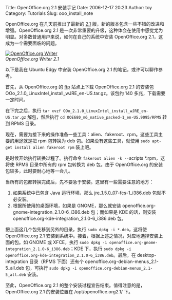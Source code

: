 Title: OpenOffice.org 2.1 安装手记
Date: 2006-12-17 20:23
Author: toy
Category: Tutorials
Slug: ooo_install_note

OpenOffice.org 在几天前推出了最新的
[2.1](http://linuxtoy.org/archives/openoffice_org_2_1.html)
版，新的版本包含一些不错的改进和增强。OpenOffice.org 2.1
是一次非常重要的升级，这种体会在使用中感觉尤为明显。对多数普通用户来说，如何在自己的系统中安装
OpenOffice.org 2.1，这成为一个需要面临的问题。

[![OpenOffice.org
Writer](http://i.linuxtoy.org/i/2006/12/ooowriter_s.jpg)](http://i.linuxtoy.org/i/2006/12/ooowriter.jpg)  
*OpenOffice.org Writer 2.1*

以下是我在 Ubuntu Edgy 中安装 OpenOffice.org 2.1
的笔记，或许可以聊作参考。

首先，从 OpenOffice.org 的
[ftp](ftp://ftp.pucpr.br/openoffice/stable/2.1.0/) 站点上下载
OpenOffice.org 2.1 的安装包
OOo\_2.1.0\_LinuxIntel\_install\_wJRE\_en-US.tar.gz。该包约 140
多兆，下载需要一定时间。

在下完之后，执行
`tar xvzf OOo_2.1.0_LinuxIntel_install_wJRE_en-US.tar.gz` 解包，然后执行
`cd OOE680_m6_native_packed-1_en-US.9095/RPMS` 转到 RPMS 目录。

现在，需要为接下来的操作准备一些工具：alien、fakeroot、rpm。这些工具主要的用途就是把
rpm 包转换为 deb 包。如果没有这些工具，就使用
`sudo apt-get install alien fakeroot rpm` 装上吧。

是时候开始执行转换过程了。执行命令
`fakeroot alien -k --`scripts *.rpm，这将使 RPMS 目录中所有的 rpm
包转换为 deb 包。由于 OpenOffice.org
的安装包较多，此时要耐心地等一会儿。

当所有的包都转换完成后，先不要急于安装。这里有一些需要注意的地方：

1.  如果系统中已包含 Java 运行环境，那么 jre\_1.5.0\_07-fcs-1\_i386.deb
    包就不必安装。
2.  根据所使用的桌面环境，如果是 GNOME，那么就安装
    openoffice.org-gnome-integration\_2.1.0-6\_i386.deb 包；而如果是 KDE
    的话，则安装 openoffice.org-kde-integration\_2.1.0-6\_i386.deb 包。

把上面这几个包先移到另外的目录，执行 `sudo dpkg -i *.deb`，这将使
OpenOffice.org 2.1
安装到系统中。接着，根据上述之情况，对应地选择安装上面的包。如 GNOME 或
XFCE，执行
`sudo dpkg -i openoffice.org-gnome-integration_2.1.0-6_i386.deb`；KDE
下，执行
`sudo dpkg -i openoffice.org-kde-integration_2.1.0-6_i386.deb`。最后，在
desktop-integration 目录（RPMS 下面）还有个
openoffice.org-debian-menus\_2.1-5\_all.deb 包，可执行
`sudo dpkg -i openoffice.org-debian-menus_2.1-5_all.deb` 安装。

至此，OpenOffice.org 2.1
的整个安装过程宣告结束。值得注意的是，OpenOffice.org 2.1 的安装位置在
/opt/openoffice.org2.1/ 下。

